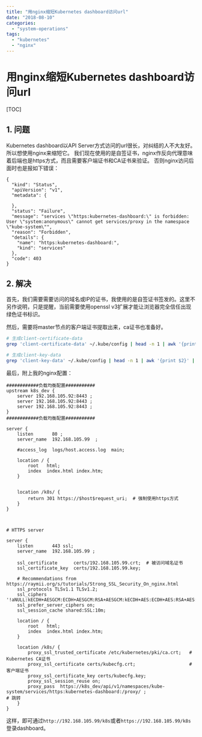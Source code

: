 ```yaml
---
title: "用nginx缩短Kubernetes dashboard访问url"
date: "2018-08-10"
categories: 
  - "system-operations"
tags: 
  - "kubernetes"
  - "nginx"
---
```


# 用nginx缩短Kubernetes dashboard访问url

\[TOC\]

## 1\. 问题

Kubernetes dashboard以API Server方式访问的url很长，对纠结的人不大友好。所以想使用nginx来缩短它。 我们现在使用的是自签证书，nginx作反向代理意味着后端也是https方式，而且需要客户端证书和CA证书来验证。 否则nginx访问后面时也是报如下错误：

```
{
  "kind": "Status",
  "apiVersion": "v1",
  "metadata": {

  },
  "status": "Failure",
  "message": "services \"https:kubernetes-dashboard:\" is forbidden: User \"system:anonymous\" cannot get services/proxy in the namespace \"kube-system\"",
  "reason": "Forbidden",
  "details": {
    "name": "https:kubernetes-dashboard:",
    "kind": "services"
  },
  "code": 403
}
```

## 2\. 解决

首先，我们需要需要访问的域名或IP的证书，我使用的是自签证书签发的。这里不另作说明，只是提醒，当前需要使用openssl v3扩展才能让浏览器完全信任出现绿色证书标识。

然后，需要将master节点的客户端证书提取出来，ca证书也准备好。

```bash
# 生成client-certificate-data
grep 'client-certificate-data' ~/.kube/config | head -n 1 | awk '{print $2}' | base64 -d >> kubecfg.crt

# 生成client-key-data
grep 'client-key-data' ~/.kube/config | head -n 1 | awk '{print $2}' | base64 -d >> kubecfg.key
```

最后，附上我的nginx配置：

```
############负载均衡配置###########  
upstream k8s_dev {    
    server 192.168.105.92:8443 ;    
    server 192.168.105.92:8443 ;    
    server 192.168.105.92:8443 ;    
}    
############负载均衡配置########### 

server {
    listen       80 ;
    server_name  192.168.105.99  ;

    #access_log  logs/host.access.log  main;

    location / {
        root   html;
        index  index.html index.htm;
    }


    location /k8s/ {
        return 301 https://$host$request_uri;  # 强制使用https方式
    }
}



# HTTPS server

server {
    listen       443 ssl;
    server_name  192.168.105.99 ;

    ssl_certificate      certs/192.168.105.99.crt;  # 被访问域名证书
    ssl_certificate_key  certs/192.168.105.99.key; 

    # Recommendations from https://raymii.org/s/tutorials/Strong_SSL_Security_On_nginx.html
    ssl_protocols TLSv1.1 TLSv1.2;
    ssl_ciphers '!aNULL:kECDH+AESGCM:ECDH+AESGCM:RSA+AESGCM:kECDH+AES:ECDH+AES:RSA+AES:';
    ssl_prefer_server_ciphers on;
    ssl_session_cache shared:SSL:10m;

    location / {
        root   html;
        index  index.html index.htm;
    }

    location /k8s/ {
        proxy_ssl_trusted_certificate /etc/kubernetes/pki/ca.crt;   # Kubernetes CA证书
        proxy_ssl_certificate certs/kubecfg.crt;                    # 客户端证书
        proxy_ssl_certificate_key certs/kubecfg.key; 
        proxy_ssl_session_reuse on;
        proxy_pass  https://k8s_dev/api/v1/namespaces/kube-system/services/https:kubernetes-dashboard:/proxy/ ;                                                                   # 跳转
    }
}
```

这样，即可通过`http://192.168.105.99/k8s`或者`https://192.168.105.99/k8s`登录dashboard。
